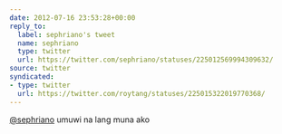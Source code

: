 ```yaml
---
date: 2012-07-16 23:53:28+00:00
reply_to:
  label: sephriano's tweet
  name: sephriano
  type: twitter
  url: https://twitter.com/sephriano/statuses/225012569994309632/
source: twitter
syndicated:
- type: twitter
  url: https://twitter.com/roytang/statuses/225015322019770368/
---
```


[@sephriano](https://twitter.com/sephriano/) umuwi na lang muna ako